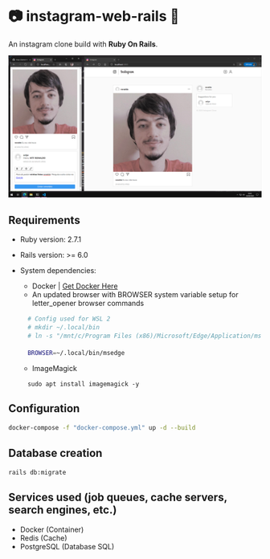 # 📷 instagram-web-rails 💎

An instagram clone build with **Ruby On Rails**.

![instagram-web-rails preview](instagram-web-rails.png)

## Requirements

* Ruby version: 2.7.1
* Rails version: >= 6.0

* System dependencies:
  - Docker | [Get Docker Here](https://www.docker.com/)
  - An updated browser with BROWSER system variable setup for letter_opener browser commands

  ```zsh
    # Config used for WSL 2
    # mkdir ~/.local/bin
    # ln -s "/mnt/c/Program Files (x86)/Microsoft/Edge/Application/msedge.exe" ~/.local/bin/msedge

    BROWSER=~/.local/bin/msedge
  ```
  - ImageMagick

  ```
    sudo apt install imagemagick -y
  ```

## Configuration

```zsh
docker-compose -f "docker-compose.yml" up -d --build
```

## Database creation

```zsh
rails db:migrate
```

## Services used (job queues, cache servers, search engines, etc.)

- Docker (Container)
- Redis (Cache)
- PostgreSQL (Database SQL)
